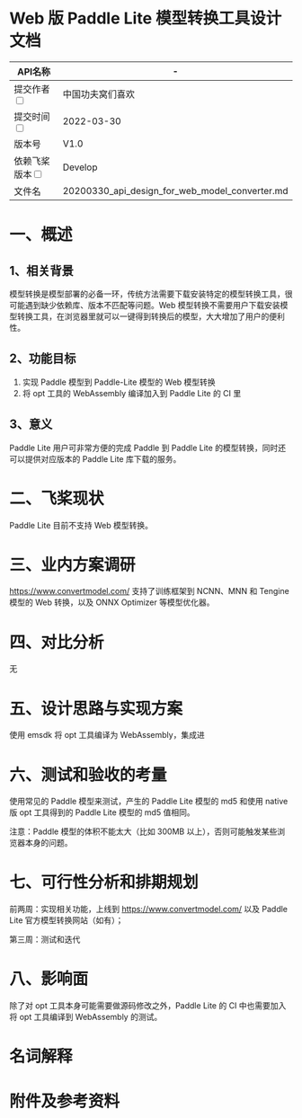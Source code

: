# Web 版 Paddle Lite 模型转换工具设计文档

| API名称                                                      | -                                                  |
| ------------------------------------------------------------ | -------------------------------------------------- |
| 提交作者<input type="checkbox" class="rowselector hidden">   | 中国功夫窝们喜欢                                   |
| 提交时间<input type="checkbox" class="rowselector hidden">   | 2022-03-30                                         |
| 版本号                                                       | V1.0                                               |
| 依赖飞桨版本<input type="checkbox" class="rowselector hidden"> | Develop                                            |
| 文件名                                                       | 20200330_api_design_for_web_model_converter.md<br> |


# 一、概述

## 1、相关背景

模型转换是模型部署的必备一环，传统方法需要下载安装特定的模型转换工具，很可能遇到缺少依赖库、版本不匹配等问题。Web 模型转换不需要用户下载安装模型转换工具，在浏览器里就可以一键得到转换后的模型，大大增加了用户的便利性。

## 2、功能目标

1. 实现 Paddle 模型到 Paddle-Lite 模型的 Web 模型转换
2. 将 opt 工具的 WebAssembly 编译加入到 Paddle Lite 的 CI 里

## 3、意义

Paddle Lite 用户可非常方便的完成 Paddle 到 Paddle Lite 的模型转换，同时还可以提供对应版本的 Paddle Lite 库下载的服务。

# 二、飞桨现状

Paddle Lite 目前不支持 Web 模型转换。

# 三、业内方案调研

https://www.convertmodel.com/ 支持了训练框架到 NCNN、MNN 和 Tengine 模型的 Web 转换，以及 ONNX Optimizer 等模型优化器。

# 四、对比分析

无

# 五、设计思路与实现方案

使用 emsdk 将 opt 工具编译为 WebAssembly，集成进

# 六、测试和验收的考量

使用常见的 Paddle 模型来测试，产生的 Paddle Lite 模型的 md5 和使用 native 版 opt 工具得到的 Paddle Lite 模型的 md5 值相同。

注意：Paddle 模型的体积不能太大（比如 300MB 以上），否则可能触发某些浏览器本身的问题。

# 七、可行性分析和排期规划

前两周：实现相关功能，上线到 https://www.convertmodel.com/ 以及 Paddle Lite 官方模型转换网站（如有）；

第三周：测试和迭代

# 八、影响面

除了对 opt 工具本身可能需要做源码修改之外，Paddle Lite 的 CI 中也需要加入将 opt 工具编译到 WebAssembly 的测试。

# 名词解释

# 附件及参考资料
